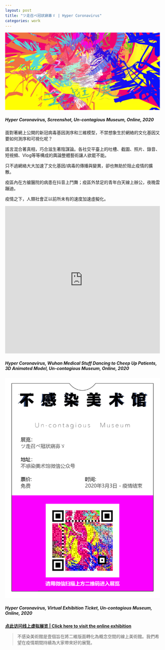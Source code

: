 ```yaml
---
layout: post
title: "ツ走召ぺ冠狀寎毐ゞ | Hyper Coronavirus"
categories: work
---
```

![alt text](/assets/hyper-corona-virus/screenshot.jpg "Hyper Coronavirus, Screenshot, Un-contagious Museum, Online, 2020")
##### _Hyper Coronavirus, Screenshot, Un-contagious Museum, Online, 2020_

面對著網上公開的新冠病毒基因測序和三維模型，不禁想象生於網絡的文化基因又要如何測序和可視化呢？

謠言混合著真相，巧合滋生著陰謀論。各社交平臺上的吐槽、截圖、照片、錄音、短視頻、Vlog等等構成的輿論整體藝術讓人欲罷不能。

只不過網絡大大加速了文化基因/病毒的傳播與變異，卻也無助於阻止疫情的擴散。

疫區內在方艙醫院的病患在抖音上鬥舞；疫區外禁足的青年白天線上辦公，夜晚雲蹦迪。

疫情之下，人類社會正以前所未有的速度加速虛擬化。

<div class="sketchfab-embed-wrapper"> <iframe title="Wuhan Medical Stuff Dancing to Cheer Up Patients" frameborder="0" allowfullscreen mozallowfullscreen="true" webkitallowfullscreen="true" allow="fullscreen; autoplay; vr" xr-spatial-tracking execution-while-out-of-viewport execution-while-not-rendered web-share width="100%" height="480" src="https://sketchfab.com/models/18c5482e6368406f83c84e530dee0f41/embed?autostart=1"> </iframe> </div>

##### _Hyper Coronavirus, Wuhan Medical Stuff Dancing to Cheep Up Patients, 3D Animated Model, Un-contagious Museum, Online, 2020_

![alt text](/assets/hyper-corona-virus/qr-ticket.png "Hyper Coronavirus, Virtual Exhibition Ticket, Un-contagious Museum, Online, 2020")
##### _Hyper Coronavirus, Virtual Exhibition Ticket, Un-contagious Museum, Online, 2020_
[**点此访问线上虚拟展览 | Click here to visit the online exhibition**](https://mingxuan.fun/hyper-corona-virus/)
>不感染美術館是壹個旨在將二維版面轉化為概念空間的線上美術館。我們希望在疫情期間持續為大家帶來好的展覽。
